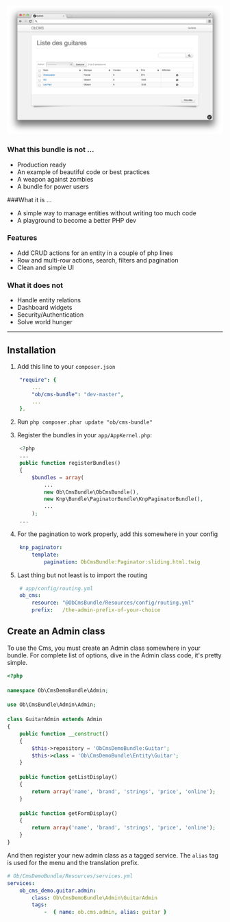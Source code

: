 ![Listing Page](/Resources/doc/images/listing.png?raw=true)

### What this bundle is not …
- Production ready
- An example of beautiful code or best practices
- A weapon against zombies
- A bundle for power users
 
###What it is …
- A simple way to manage entities without writing too much code
- A playground to become a better PHP dev

### Features
- Add CRUD actions for an entity in a couple of php lines
- Row and multi-row actions, search, filters and pagination
- Clean and simple UI

### What it does not
- Handle entity relations
- Dashboard widgets
- Security/Authentication
- Solve world hunger


***


## Installation
1. Add this line to your `composer.json`
``` yaml
    "require": {
        ...
        "ob/cms-bundle": "dev-master",
        ...
    },
```

2. Run `php composer.phar update "ob/cms-bundle"`

3. Register the bundles in your `app/AppKernel.php`:
``` php
    <?php
    ...
    public function registerBundles()
    {
        $bundles = array(
            ...
            new Ob\CmsBundle\ObCmsBundle(),
            new Knp\Bundle\PaginatorBundle\KnpPaginatorBundle(),
            ...
        );
    ...
```

4. For the pagination to work properly, add this somewhere in your config
``` yaml
    knp_paginator:
        template:
            pagination: ObCmsBundle:Paginator:sliding.html.twig
```

5. Last thing but not least is to import the routing
``` yaml
    # app/config/routing.yml
    ob_cms:
        resource: "@ObCmsBundle/Resources/config/routing.yml"
        prefix:   /the-admin-prefix-of-your-choice
```

## Create an Admin class
To use the Cms, you must create an Admin class somewhere in your bundle. For complete list of options, dive in the Admin class code, it's pretty simple.
``` php
<?php

namespace Ob\CmsDemoBundle\Admin;

use Ob\CmsBundle\Admin\Admin;

class GuitarAdmin extends Admin
{
    public function __construct()
    {
        $this->repository = 'ObCmsDemoBundle:Guitar';
        $this->class = 'Ob\CmsDemoBundle\Entity\Guitar';
    }

    public function getListDisplay()
    {
        return array('name', 'brand', 'strings', 'price', 'online');
    }

    public function getFormDisplay()
    {
        return array('name', 'brand', 'strings', 'price', 'online');
    }
}
```

And then register your new admin class as a tagged service. The `alias` tag is used for the menu and the translation prefix.
``` yaml
# Ob/CmsDemoBundle/Resources/services.yml
services:
    ob_cms_demo.guitar.admin:
        class: Ob\CmsDemoBundle\Admin\GuitarAdmin
        tags:
            -  { name: ob.cms.admin, alias: guitar }
```
